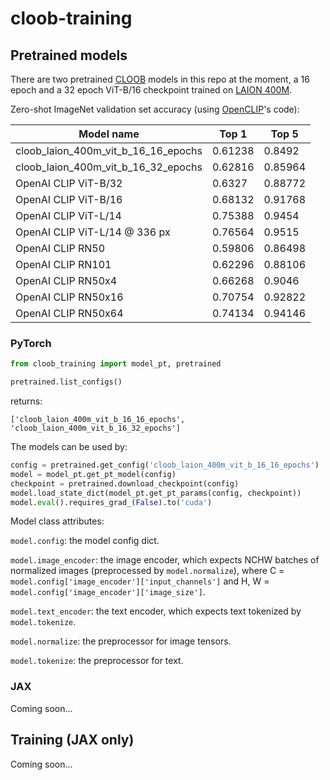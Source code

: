 # cloob-training

## Pretrained models

There are two pretrained [CLOOB](https://ml-jku.github.io/cloob/) models in this repo at the moment, a 16 epoch and a 32 epoch ViT-B/16 checkpoint trained on [LAION 400M](https://laion.ai/laion-400-open-dataset/).

Zero-shot ImageNet validation set accuracy (using [OpenCLIP](https://github.com/mlfoundations/open_clip)'s code):

| Model name | Top 1 | Top 5 |
| ---------- | ----- | ----- |
| cloob_laion_400m_vit_b_16_16_epochs | 0.61238 | 0.8492  |
| cloob_laion_400m_vit_b_16_32_epochs | 0.62816 | 0.85964 |
| OpenAI CLIP ViT-B/32                | 0.6327  | 0.88772 |
| OpenAI CLIP ViT-B/16                | 0.68132 | 0.91768 |
| OpenAI CLIP ViT-L/14                | 0.75388 | 0.9454  |
| OpenAI CLIP ViT-L/14 @ 336 px       | 0.76564 | 0.9515  |
| OpenAI CLIP RN50                    | 0.59806 | 0.86498 |
| OpenAI CLIP RN101                   | 0.62296 | 0.88106 |
| OpenAI CLIP RN50x4                  | 0.66268 | 0.9046  |
| OpenAI CLIP RN50x16                 | 0.70754 | 0.92822 |
| OpenAI CLIP RN50x64                 | 0.74134 | 0.94146 |


### PyTorch

```python
from cloob_training import model_pt, pretrained

pretrained.list_configs()
```

returns:

```
['cloob_laion_400m_vit_b_16_16_epochs', 'cloob_laion_400m_vit_b_16_32_epochs']
```

The models can be used by:

```python
config = pretrained.get_config('cloob_laion_400m_vit_b_16_16_epochs')
model = model_pt.get_pt_model(config)
checkpoint = pretrained.download_checkpoint(config)
model.load_state_dict(model_pt.get_pt_params(config, checkpoint))
model.eval().requires_grad_(False).to('cuda')
```

Model class attributes:

`model.config`: the model config dict.

`model.image_encoder`: the image encoder, which expects NCHW batches of normalized images (preprocessed by `model.normalize`), where C = `model.config['image_encoder']['input_channels']` and H, W = `model.config['image_encoder']['image_size']`.

`model.text_encoder`: the text encoder, which expects text tokenized by `model.tokenize`.

`model.normalize`: the preprocessor for image tensors.

`model.tokenize`: the preprocessor for text.

### JAX

Coming soon...

## Training (JAX only)

Coming soon...
